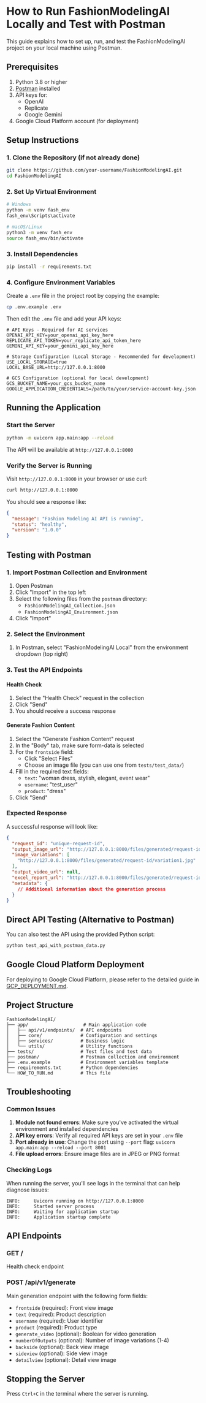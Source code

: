 # How to Run FashionModelingAI Locally and Test with Postman

This guide explains how to set up, run, and test the FashionModelingAI project on your local machine using Postman.

## Prerequisites

1. Python 3.8 or higher
2. [Postman](https://www.postman.com/downloads/) installed
3. API keys for:
   - OpenAI
   - Replicate
   - Google Gemini
4. Google Cloud Platform account (for deployment)

## Setup Instructions

### 1. Clone the Repository (if not already done)
```bash
git clone https://github.com/your-username/FashionModelingAI.git
cd FashionModelingAI
```

### 2. Set Up Virtual Environment
```bash
# Windows
python -m venv fash_env
fash_env\Scripts\activate

# macOS/Linux
python3 -m venv fash_env
source fash_env/bin/activate
```

### 3. Install Dependencies
```bash
pip install -r requirements.txt
```

### 4. Configure Environment Variables
Create a `.env` file in the project root by copying the example:
```bash
cp .env.example .env
```

Then edit the `.env` file and add your API keys:
```env
# API Keys - Required for AI services
OPENAI_API_KEY=your_openai_api_key_here
REPLICATE_API_TOKEN=your_replicate_api_token_here
GEMINI_API_KEY=your_gemini_api_key_here

# Storage Configuration (Local Storage - Recommended for development)
USE_LOCAL_STORAGE=true
LOCAL_BASE_URL=http://127.0.0.1:8000

# GCS Configuration (optional for local development)
GCS_BUCKET_NAME=your_gcs_bucket_name
GOOGLE_APPLICATION_CREDENTIALS=/path/to/your/service-account-key.json
```

## Running the Application

### Start the Server
```bash
python -m uvicorn app.main:app --reload
```

The API will be available at `http://127.0.0.1:8000`

### Verify the Server is Running
Visit `http://127.0.0.1:8000` in your browser or use curl:
```bash
curl http://127.0.0.1:8000
```

You should see a response like:
```json
{
  "message": "Fashion Modeling AI API is running",
  "status": "healthy",
  "version": "1.0.0"
}
```

## Testing with Postman

### 1. Import Postman Collection and Environment
1. Open Postman
2. Click "Import" in the top left
3. Select the following files from the `postman` directory:
   - `FashionModelingAI_Collection.json`
   - `FashionModelingAI_Environment.json`
4. Click "Import"

### 2. Select the Environment
1. In Postman, select "FashionModelingAI Local" from the environment dropdown (top right)

### 3. Test the API Endpoints

#### Health Check
1. Select the "Health Check" request in the collection
2. Click "Send"
3. You should receive a success response

#### Generate Fashion Content
1. Select the "Generate Fashion Content" request
2. In the "Body" tab, make sure form-data is selected
3. For the `frontside` field:
   - Click "Select Files"
   - Choose an image file (you can use one from `tests/test_data/`)
4. Fill in the required text fields:
   - `text`: "woman dress, stylish, elegant, event wear"
   - `username`: "test_user"
   - `product`: "dress"
5. Click "Send"

### Expected Response
A successful response will look like:
```json
{
  "request_id": "unique-request-id",
  "output_image_url": "http://127.0.0.1:8000/files/generated/request-id/image.jpg",
  "image_variations": [
    "http://127.0.0.1:8000/files/generated/request-id/variation1.jpg"
  ],
  "output_video_url": null,
  "excel_report_url": "http://127.0.0.1:8000/files/generated/request-id/report.xlsx",
  "metadata": {
    // Additional information about the generation process
  }
}
```

## Direct API Testing (Alternative to Postman)

You can also test the API using the provided Python script:
```bash
python test_api_with_postman_data.py
```

## Google Cloud Platform Deployment

For deploying to Google Cloud Platform, please refer to the detailed guide in [GCP_DEPLOYMENT.md](GCP_DEPLOYMENT.md).

## Project Structure

```
FashionModelingAI/
├── app/                    # Main application code
│   ├── api/v1/endpoints/  # API endpoints
│   ├── core/              # Configuration and settings
│   ├── services/          # Business logic
│   └── utils/             # Utility functions
├── tests/                 # Test files and test data
├── postman/               # Postman collection and environment
├── .env.example           # Environment variables template
├── requirements.txt       # Python dependencies
└── HOW_TO_RUN.md          # This file
```

## Troubleshooting

### Common Issues

1. **Module not found errors**: Make sure you've activated the virtual environment and installed dependencies
2. **API key errors**: Verify all required API keys are set in your `.env` file
3. **Port already in use**: Change the port using `--port` flag: `uvicorn app.main:app --reload --port 8001`
4. **File upload errors**: Ensure image files are in JPEG or PNG format

### Checking Logs
When running the server, you'll see logs in the terminal that can help diagnose issues:
```
INFO:     Uvicorn running on http://127.0.0.1:8000
INFO:     Started server process
INFO:     Waiting for application startup
INFO:     Application startup complete
```

## API Endpoints

### GET /
Health check endpoint

### POST /api/v1/generate
Main generation endpoint with the following form fields:
- `frontside` (required): Front view image
- `text` (required): Product description
- `username` (required): User identifier
- `product` (required): Product type
- `generate_video` (optional): Boolean for video generation
- `numberOfOutputs` (optional): Number of image variations (1-4)
- `backside` (optional): Back view image
- `sideview` (optional): Side view image
- `detailview` (optional): Detail view image

## Stopping the Server
Press `Ctrl+C` in the terminal where the server is running.
